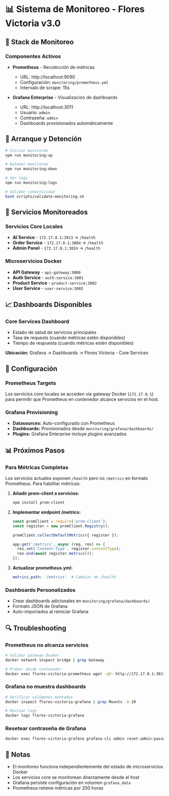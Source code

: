 # 📊 Sistema de Monitoreo - Flores Victoria v3.0

## 🎯 Stack de Monitoreo

### Componentes Activos

- **Prometheus** - Recolección de métricas
  - URL: http://localhost:9090
  - Configuración: `monitoring/prometheus.yml`
  - Intervalo de scrape: 15s

- **Grafana Enterprise** - Visualización de dashboards
  - URL: http://localhost:3011
  - Usuario: `admin`
  - Contraseña: `admin`
  - Dashboards provisionados automáticamente

## 🚀 Arranque y Detención

```bash
# Iniciar monitoreo
npm run monitoring:up

# Detener monitoreo
npm run monitoring:down

# Ver logs
npm run monitoring:logs

# Validar conectividad
bash scripts/validate-monitoring.sh
```

## 📡 Servicios Monitoreados

### Servicios Core Locales
- **AI Service** - `172.17.0.1:3013` → `/health`
- **Order Service** - `172.17.0.1:3004` → `/health`
- **Admin Panel** - `172.17.0.1:3024` → `/health`

### Microservicios Docker
- **API Gateway** - `api-gateway:3000`
- **Auth Service** - `auth-service:3001`
- **Product Service** - `product-service:3002`
- **User Service** - `user-service:3003`

## 📈 Dashboards Disponibles

### Core Services Dashboard
- Estado de salud de servicios principales
- Tasa de requests (cuando métricas estén disponibles)
- Tiempo de respuesta (cuando métricas estén disponibles)

**Ubicación:** Grafana → Dashboards → Flores Victoria - Core Services

## 🔧 Configuración

### Prometheus Targets
Los servicios core locales se acceden vía gateway Docker (`172.17.0.1`) para permitir que Prometheus en contenedor alcance servicios en el host.

### Grafana Provisioning
- **Datasources:** Auto-configurado con Prometheus
- **Dashboards:** Provisionados desde `monitoring/grafana/dashboards/`
- **Plugins:** Grafana Enterprise incluye plugins avanzados

## 📊 Próximos Pasos

### Para Métricas Completas
Los servicios actuales exponen `/health` pero no `/metrics` en formato Prometheus. Para habilitar métricas:

1. **Añadir prom-client a servicios:**
   ```bash
   npm install prom-client
   ```

2. **Implementar endpoint /metrics:**
   ```javascript
   const promClient = require('prom-client');
   const register = new promClient.Registry();
   
   promClient.collectDefaultMetrics({ register });
   
   app.get('/metrics', async (req, res) => {
     res.set('Content-Type', register.contentType);
     res.end(await register.metrics());
   });
   ```

3. **Actualizar prometheus.yml:**
   ```yaml
   metrics_path: '/metrics'  # Cambiar de /health
   ```

### Dashboards Personalizados
- Crear dashboards adicionales en `monitoring/grafana/dashboards/`
- Formato JSON de Grafana
- Auto-importados al reiniciar Grafana

## 🔍 Troubleshooting

### Prometheus no alcanza servicios
```bash
# Validar gateway Docker
docker network inspect bridge | grep Gateway

# Probar desde contenedor
docker exec flores-victoria-prometheus wget -qO- http://172.17.0.1:3013/health
```

### Grafana no muestra dashboards
```bash
# Verificar volúmenes montados
docker inspect flores-victoria-grafana | grep Mounts -A 20

# Revisar logs
docker logs flores-victoria-grafana
```

### Resetear contraseña de Grafana
```bash
docker exec flores-victoria-grafana grafana-cli admin reset-admin-password nuevacontraseña
```

## 📝 Notas
- El monitoreo funciona independientemente del estado de microservicios Docker
- Los servicios core se monitorean directamente desde el host
- Grafana persiste configuración en volumen `grafana_data`
- Prometheus retiene métricas por 200 horas
